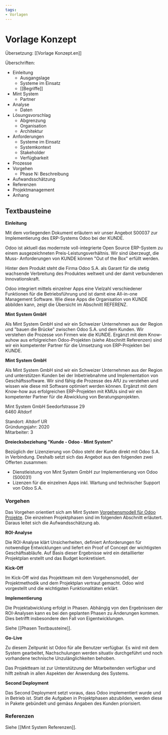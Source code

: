 ```yaml
---
tags:
- Vorlagen
---
```

# Vorlage Konzept
Übersetzung: [[Vorlage Konzept.en]]

Überschriften:

* Einleitung
	* Ausgangslage
	* Systeme im Einsatz
	* [[Begriffe]]
* Mint System
	* Partner
* Analyse
	* Daten
* Lösungsvorschlag
	* Abgrenzung
	* Organisation
	* Architektur
* Anforderungen
	* Systeme im Einsatz
	* Systemkontext
	* Stakeholder
	* Verfügbarkeit
* Prozesse
* Vorgehen
	* Phase N: Beschreibung
* Aufwandsschätzung
* Referenzen
* Projektmanagement
* Anhang

## Textbausteine

**Einleitung**

Mit dem vorliegenden Dokument erläutern wir unser Angebot S00037 zur
Implementierung des ERP-Systems Odoo bei der KUNDE.

Odoo ist aktuell das modernste voll-integrierte Open Source ERP-System zu einem
ausgezeichneten Preis-Leistungsverhältnis. Wir sind überzeugt, die Muss-
Anforderungen von KUNDE können "Out of the Box" erfüllt werden.

Hinter dem Produkt steht die Firma Odoo S.A. als Garant für die stetig wachsende
Verbreitung des Produktes weltweit und der damit verbundenen Innovationskraft.

Odoo integriert mittels einzelner Apps eine Vielzahl verschiedener Funktionen für die
Betriebsführung und ist damit eine All-in-one Management Software. Wie diese Apps
die Organisation von KUNDE abbilden kann, zeigt die Übersicht im Abschnitt
REFERENZ.

**Mint System GmbH**

Als Mint System GmbH sind wir ein Schweizer Unternehmen aus der Region und "bauen die Brücke" zwischen Odoo S.A. und dem Kunden. Wir verstehen die Prozesse von Firmen wie die KUNDE. Ergänzt mit dem Know-auhow aus erfolgreichen Odoo-Projekten (siehe Abschnitt Referenzen) sind wir ein kompetenter Partner für die Umsetzung von ERP-Projekten bei KUNDE.

**Mint System GmbH**

Als Mint System GmbH sind wir ein Schweizer Unternehmen aus der Region und unterstützen Kunden bei der Inbetriebnahme und Implementation von Geschäftssoftware. Wir sind fähig die Prozesse des AfU zu verstehen und wissen wie diese mit Software optimiert werden können. Ergänzt mit dem Know-how aus erfolgreichen ERP-Projekten mit KMUs sind wir ein kompetenter Partner für die Abwicklung von Beratungsprojekten.

Mint System GmbH Seedorfstrasse 29  
 6460 Altdorf

Standort: Altdorf UR  
 Gründungsjahr: 2020  
 Mitarbeiter: 3

**Dreiecksbeziehung "Kunde - Odoo - Mint System"**

Bezüglich der Lizenzierung von Odoo steht der Kunde direkt mit Odoo S.A. in Verbindung. Deshalb setzt sich das Angebot aus den folgenden zwei Offerten zusammen:

-   Dienstleistung von Mint System GmbH zur Implementierung von Odoo (S00031)
-   Lizenzen für die einzelnen Apps inkl. Wartung und technischer Support von Odoo S.A.

### Vorgehen

Das Vorgehen orientiert sich am Mint System [Vorgehensmodell für Odoo Projekte](https://wiki.mint-system.ch/vorgehensmodell-odoo-projekte.html). Die einzelnen Projektphasen sind im folgenden Abschnitt erläutert. Daraus leitet sich die Aufwandsschätzung ab.

**ROI-Analyse**

Die ROI-Analyse klärt Unsicherheiten, definiert Anforderungen für notwendige Entwicklungen und liefert ein Proof of Concept der wichtigsten Geschäftsabläufe. Auf Basis dieser Ergebnisse wird ein detaillierter Projektplan erstellt und das Budget konkretisiert.

**Kick-Off**

Im Kick-Off wird das Projektteam mit dem Vorgehensmodell, der Projektmethodik und dem Projektplan vertraut gemacht. Odoo wird vorgestellt und die wichtigsten Funktionalitäten erklärt.

**Implementierung**

Die Projektabwicklung erfolgt in Phasen. Abhängig von den Ergebnissen der ROI-Analysen kann es bei den geplanten Phasen zu Änderungen kommen. Dies betrifft insbesondere den Fall von Eigentwicklungen.

Siehe [[Phasen Textbausteine]].

**Go-Live**

Zu diesem Zeitpunkt ist Odoo für alle Benutzer verfügbar. Es wird mit dem System gearbeitet, Nachschulungen werden situativ durchgeführt und noch vorhandene technische Unzulänglichkeiten behoben.

Das Projektteam ist zur Unterstützung der Mitarbeitenden verfügbar und hilft zeitnah in allen Aspekten der Anwendung des Systems.

**Second Deployment**

Das Second Deployment setzt voraus, dass Odoo implementiert wurde und in Betrieb ist. Statt die Aufgaben in Projektphasen abzubilden, werden diese in Pakete gebündelt und gemäss Angaben des Kunden priorisiert.

### Referenzen

Siehe [[Mint System Referenzen]].